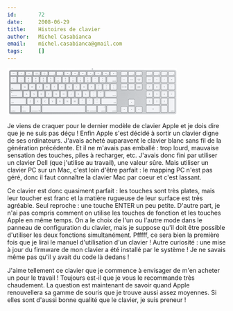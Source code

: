 ```yaml
---
id:       72
date:     2008-06-29
title:    Histoires de clavier
author:   Michel Casabianca
email:    michel.casabianca@gmail.com
tags:     []
---
```


![](clavier-apple-alu.png)

Je viens de craquer pour le dernier modèle de clavier Apple et je dois dire que je ne suis pas déçu ! Enfin Apple s'est décidé à sortir un clavier digne de ses ordinateurs. J'avais acheté auparavent le clavier blanc sans fil de la génération précédente. Et il ne m'avais pas emballé : trop lourd, mauvaise sensation des touches, piles à recharger, etc. J'avais donc fini par utiliser un clavier Dell (que j'utilise au travail), une valeur sûre. Mais utiliser un clavier PC sur un Mac, c'est loin d'être parfait : le mapping PC n'est pas géré, donc il faut connaître la clavier Mac par coeur et c'est lassant.

Ce clavier est donc quasiment parfait : les touches sont très plates, mais leur toucher est franc et la matière rugueuse de leur surface est très agréable. Seul reproche : une touche ENTER un peu petite. D'autre part, je n'ai pas compris comment on utilise les touches de fonction et les touches Apple en même temps. On a le choix de l'un ou l'autre mode dans le panneau de configuration du clavier, mais je suppose qu'il doit être possible d'utiliser les deux fonctions simultanément. Pfffff, ce sera bien la première fois que je lirai le manuel d'utilisation d'un clavier ! Autre curiosité : une mise à jour du firmware de mon clavier a été installé par le système ! Je ne savais même pas qu'il y avait du code là dedans !

J'aime tellement ce clavier que je commence à envisager de m'en acheter un pour le travail ! Toujours est-il que je vous le recommande très chaudement. La question est maintenant de savoir quand Apple renouvellera sa gamme de souris que je trouve aussi assez moyennes. Si elles sont d'aussi bonne qualité que le clavier, je suis preneur !

